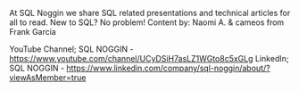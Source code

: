At SQL Noggin we share SQL related presentations and technical articles for all to read. New to SQL? No problem!
Content by: Naomi A. & cameos from Frank Garcia

YouTube Channel;
SQL NOGGIN - https://www.youtube.com/channel/UCyDSiH7asLZ1WGto8c5xGLg
LinkedIn;
SQL NOGGIN - https://www.linkedin.com/company/sql-noggin/about/?viewAsMember=true
